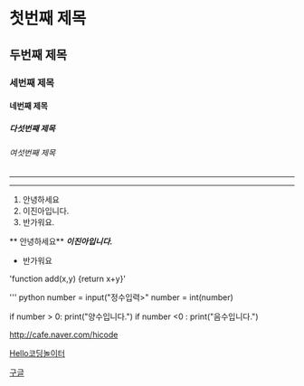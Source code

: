 # 첫번째 제목
## 두번째 제목
### 세번째 제목
#### 네번째 제목
##### 다섯번째 제목
###### 여섯번째 제목


---
***

1. 안녕하세요
2. 이진아입니다.
3. 반가워요.

** 안녕하세요**
***이진아입니다.***
  * 반가워요


'function add(x,y) {return x+y}'

'''
python
number = input("정수입력>"
number = int(number)

if number > 0:
  print("양수입니다.")
if number <0 :
  print("음수입니다.")
  
  
  <http://cafe.naver.com/hicode>
  
  
  [Hello코딩놀이터](https://cafe.naver.com/hicode)
  
  
  [구글](https://google.com,"검색사이트")
